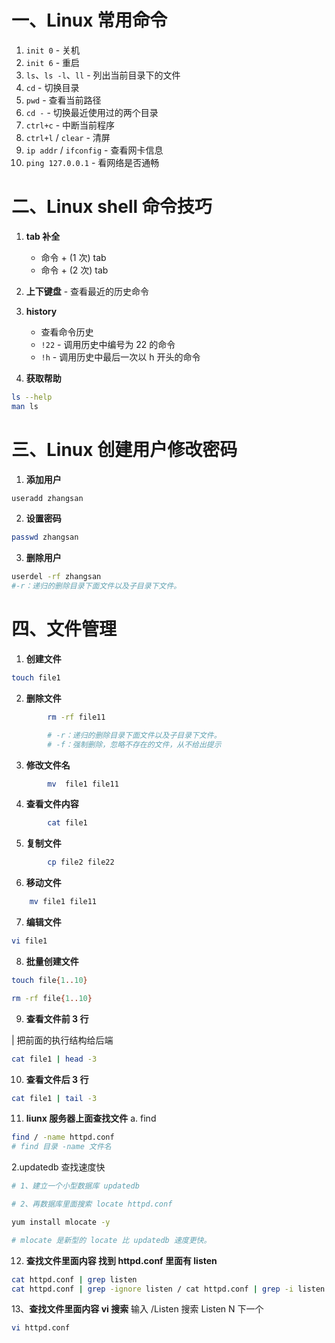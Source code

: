 # 一、Linux 常用命令

1. `init 0` - 关机
2. `init 6` - 重启
3. `ls`、`ls -l`、`ll` - 列出当前目录下的文件
4. `cd` - 切换目录
5. `pwd` - 查看当前路径
6. `cd -` - 切换最近使用过的两个目录
7. `ctrl+c` - 中断当前程序
8. `ctrl+l` / `clear` - 清屏
9. `ip addr` / `ifconfig` - 查看网卡信息
10. `ping 127.0.0.1` - 看网络是否通畅

# 二、Linux shell 命令技巧

1. **tab 补全**

   - 命令 + (1 次) tab
   - 命令 + (2 次) tab

2. **上下键盘** - 查看最近的历史命令

3. **history**

   - 查看命令历史
   - `!22` - 调用历史中编号为 22 的命令
   - `!h` - 调用历史中最后一次以 h 开头的命令

4. **获取帮助**

```bash
ls --help
man ls
```

# 三、Linux 创建用户修改密码

1. **添加用户**

```bash
useradd zhangsan
```

2. **设置密码**

```bash
passwd zhangsan
```

3. **删除用户**

```bash
userdel -rf zhangsan
#-r：递归的删除目录下面文件以及子目录下文件。
```

# 四、文件管理

1. **创建文件**

```bash
touch file1
```

2. **删除文件**

```bash
		rm -rf file11

		# -r：递归的删除目录下面文件以及子目录下文件。
		# -f：强制删除，忽略不存在的文件，从不给出提示
```

3. **修改文件名**

```bash
		mv  file1 file11
```

4. **查看文件内容**

```bash
    	cat file1
```

5. **复制文件**

```bash
    	cp file2 file22
```

6. **移动文件**

```bash
   	mv file1 file11
```

7. **编辑文件**

```bash
vi file1
```

8. **批量创建文件**

```bash
touch file{1..10}

rm -rf file{1..10}
```

9. **查看文件前 3 行**

| 把前面的执行结构给后端

```bash
cat file1 | head -3
```

10. **查看文件后 3 行**

```bash
cat file1 | tail -3
```

11. **liunx 服务器上面查找文件**
    a. find

```bash
find / -name httpd.conf
# find 目录 -name 文件名
```

2.updatedb 查找速度快

```bash
# 1、建立一个小型数据库 updatedb

# 2、再数据库里面搜索 locate httpd.conf

yum install mlocate -y

# mlocate 是新型的 locate 比 updatedb 速度更快。

```

12. **查找文件里面内容 找到 httpd.conf 里面有 listen**

```bash
cat httpd.conf | grep listen
cat httpd.conf | grep -ignore listen / cat httpd.conf | grep -i listen 忽略大小写

```

13、**查找文件里面内容 vi 搜索**
输入 /Listen 搜索 Listen N 下一个

```bash
vi httpd.conf

```
